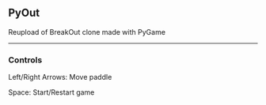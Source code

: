 ## PyOut

Reupload of BreakOut clone made with PyGame

---

### Controls

Left/Right Arrows: Move paddle

Space: Start/Restart game
